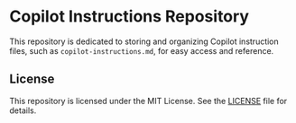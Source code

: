 # Copilot Instructions Repository

This repository is dedicated to storing and organizing Copilot instruction files, such as `copilot-instructions.md`, for easy access and reference.

## License

This repository is licensed under the MIT License. See the [LICENSE](LICENSE) file for details.